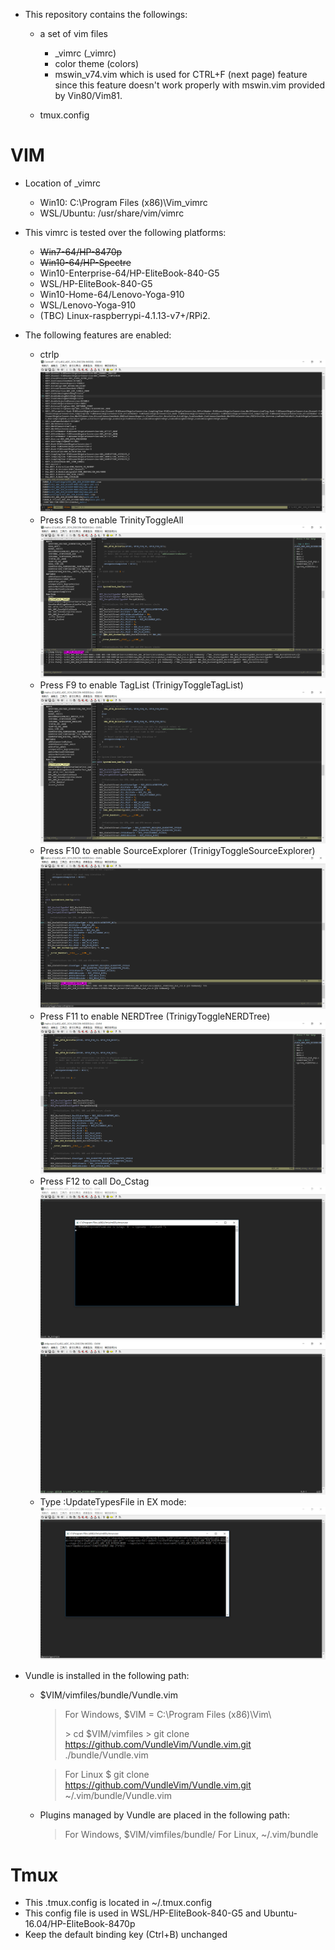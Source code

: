 - This repository contains the followings:
	- a set of vim files
		- _vimrc (_vimrc)
		- color theme (colors\)
		- mswin_v74.vim which is used for CTRL+F (next page) feature since this feature doesn't work properly with mswin.vim provided by Vin80/Vim81.

	- tmux.config

# VIM

- Location of _vimrc
	- Win10: C:\Program Files (x86)\Vim\_vimrc
	- WSL/Ubuntu: /usr/share/vim/vimrc

- This vimrc is tested over the following platforms:
	- ~~Win7-64/HP-8470p~~
	- ~~Win10-64/HP-Spectre~~
	- Win10-Enterprise-64/HP-EliteBook-840-G5
	- WSL/HP-EliteBook-840-G5
	- Win10-Home-64/Lenovo-Yoga-910
	- WSL/Lenovo-Yoga-910
	- (TBC) Linux-raspberrypi-4.1.13-v7+/RPi2. 

- The following features are enabled:

	- ctrlp
		![](ForREADME/ctrlp.png)
    - Press F8 to enable TrinityToggleAll
        ![](ForREADME/F8.png)
    - Press F9 to enable TagList (TrinigyToggleTagList)
        ![](ForREADME/F9.png) 
    - Press F10 to enable SourceExplorer (TrinigyToggleSourceExplorer)
        ![](ForREADME/F10.png)
    - Press F11 to enable NERDTree (TrinigyToggleNERDTree)
        ![](ForREADME/F11.png)
    - Press F12 to call Do_Cstag
        ![](ForREADME/F12-1.png)
        ![](ForREADME/F12-2.png)
    - Type :UpdateTypesFile in EX mode:
        ![](ForREADME/UpdateTypesFile-2.png)

- Vundle is installed in the following path:
	- $VIM/vimfiles/bundle/Vundle.vim

		> For Windows, $VIM = C:\Program Files (x86)\Vim\
		> 
		> \> cd $VIM/vimfiles
        > \> git clone https://github.com/VundleVim/Vundle.vim.git ./bundle/Vundle.vim

		> For Linux
		> $ git clone https://github.com/VundleVim/Vundle.vim.git ~/.vim/bundle/Vundle.vim

	- Plugins managed by Vundle are placed in the following path:
		> For Windows, $VIM/vimfiles/bundle/
		> For Linux, ~/.vim/bundle
		
# Tmux
- This .tmux.config is located in ~/.tmux.config
- This config file is used in WSL/HP-EliteBook-840-G5 and Ubuntu-16.04/HP-EliteBook-8470p
- Keep the default binding key (Ctrl+B) unchanged
